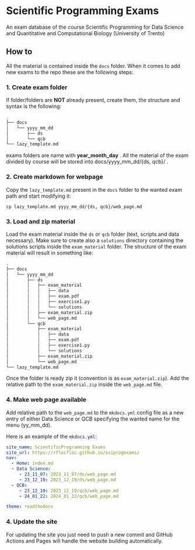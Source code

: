 # Scientific Programming Exams

An exam database of the course Scientific Programming for Data Science and Quantitative and Computational Biology (University of Trento)


## How to

All the material is contained inside the ```docs``` folder. When it comes to add new exams to the repo these are the following steps:

### 1. Create exam folder

If folder/folders are **NOT** already present, create them, the structure and syntax is the following:

``` bash
.
├── docs
│   └── yyyy_mm_dd
│       ├── ds
│       └── qcb
└── lazy_template.md
```

 exams folders are name with **year_month_day** . All the material of the exam divided by course will be stored into docs/yyyy_mm_dd/{ds, qcb}/ .

### 2. Create markdown for webpage

Copy the ```lazy_template.md``` present in the ```docs``` folder to the wanted exam path and start modifying it: 

``` 
cp lazy_template.md yyyy_mm_dd/{ds, qcb}/web_page.md
```

### 3. Load and zip material

Load the exam material inside the ```ds``` or ```qcb``` folder (text, scripts and data necessary). Make sure to create also a ```solutions``` directory containing the solutions scripts inside the ```exam_material``` folder.
The structure of the exam material will result in something like:

```bash
.
├── docs
│   └── yyyy_mm_dd
│       ├── ds
│       │   ├── exam_material
│       │   │   ├── data
│       │   │   ├── exam.pdf
│       │   │   ├── exercise1.py
│       │   │   └── solutions
│       │   ├── exam_material.zip
│       │   └── web_page.md
│       └── qcb
│           ├── exam_material
│           │   ├── data
│           │   ├── exam.pdf
│           │   ├── exercise1.py
│           │   └── solutions
│           ├── exam_material.zip
│           └── web_page.md
└── lazy_template.md
```

Once the folder is ready zip it (convention is as ```exam_material.zip```). Add the relative path to the ```exam_material.zip``` inside the ```web_page.md``` file.

### 4. Make web page available

Add relative path to the ```web_page.md``` to the ```mkdocs.yml``` config file as a new entry of either Data Science or QCB specifying the wanted name for the menu (yy_mm_dd).

Here is an example of the ```mkdocs.yml```:

```yaml
site_name: ScientificProgramming Exams
site_url: https://rflocfloc.github.io/sciprogexams/
nav:
  - Home: index.md
  - Data Science:
     - 23_11_07: 2023_11_07/ds/web_page.md
     - 23_12_19: 2023_12_19/ds/web_page.md
  - QCB:
     - 23_12_19: 2023_12_19/qcb/web_page.md
     - 24_01_22: 2024_01_22/qcb/web_page.md

theme: readthedocs
```


### 4. Update the site

For updating the site you just need to push a new commit and GitHub Actions and Pages will handle the website building automatically.
